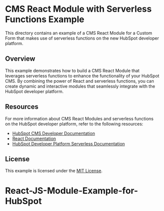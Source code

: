 # CMS React Module with Serverless Functions Example

This directory contains an example of a CMS React Module for a Custom Form that makes use of serverless functions on the new HubSpot developer platform.

## Overview

This example demonstrates how to build a CMS React Module that leverages serverless functions to enhance the functionality of your HubSpot CMS. By combining the power of React and serverless functions, you can create dynamic and interactive modules that seamlessly integrate with the HubSpot developer platform.

## Resources

For more information about CMS React Modules and serverless functions on the HubSpot developer platform, refer to the following resources:

- [HubSpot CMS Developer Documentation](https://developers.hubspot.com/cms/)
- [React Documentation](https://reactjs.org/)
- [HubSpot Developer Platform Serverless Documentation](https://developers.hubspot.com/docs/platform/serverless-functions)

## License

This example is licensed under the [MIT License](LICENSE).
# React-JS-Module-Example-for-HubSpot
